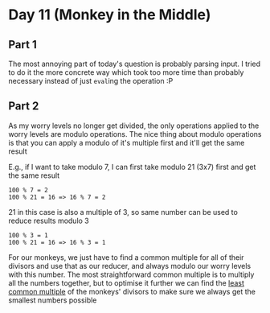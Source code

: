 # Day 11 (Monkey in the Middle)

## Part 1

The most annoying part of today's question is probably parsing input. I tried
to do it the more concrete way which took too more time than probably necessary
instead of just `eval`ing the operation :P

## Part 2

As my worry levels no longer get divided, the only operations applied to the
worry levels are modulo operations. The nice thing about modulo operations is
that you can apply a modulo of it's multiple first and it'll get the same
result

E.g., if I want to take modulo 7, I can first take modulo 21 (3x7) first and
get the same result

```text
100 % 7 = 2
100 % 21 = 16 => 16 % 7 = 2
```

21 in this case is also a multiple of 3, so same number can be used to reduce
results modulo 3

```text
100 % 3 = 1
100 % 21 = 16 => 16 % 3 = 1
```

For our monkeys, we just have to find a common multiple for all of their
divisors and use that as our reducer, and always modulo our worry levels with
this number. The most straightforward common multiple is to multiply all the
numbers together, but to optimise it further we can find the
[least common multiple][1] of the monkeys' divisors to make sure we always get
the smallest numbers possible

[1]: https://en.wikipedia.org/wiki/Least_common_multiple
